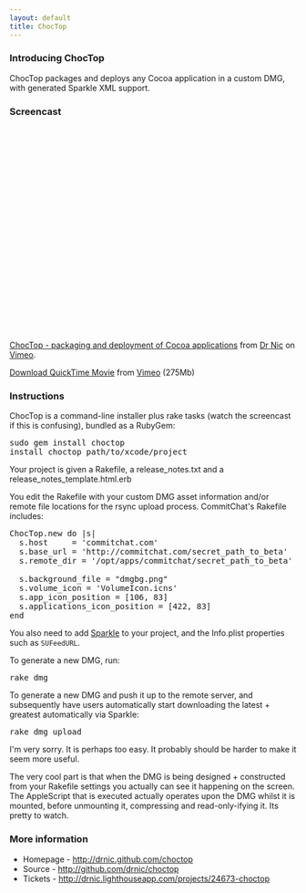 ```yaml
---
layout: default
title: ChocTop
---
```


### Introducing ChocTop

ChocTop packages and deploys any Cocoa application in a custom DMG, with generated Sparkle XML support.

### Screencast

<object width="500" height="375"><param name="allowfullscreen" value="true" /><param name="allowscriptaccess" value="always" /><param name="movie" value="http://vimeo.com/moogaloop.swf?clip_id=3049180&amp;server=vimeo.com&amp;show_title=1&amp;show_byline=1&amp;show_portrait=0&amp;color=01AAEA&amp;fullscreen=1" /><embed src="http://vimeo.com/moogaloop.swf?clip_id=3049180&amp;server=vimeo.com&amp;show_title=1&amp;show_byline=1&amp;show_portrait=0&amp;color=01AAEA&amp;fullscreen=1" type="application/x-shockwave-flash" allowfullscreen="true" allowscriptaccess="always" width="500" height="375"></embed></object><br /><a href="http://vimeo.com/3049180">ChocTop - packaging and deployment of Cocoa applications</a> from <a href="http://vimeo.com/user289979">Dr Nic</a> on <a href="http://vimeo.com">Vimeo</a>.

[Download QuickTime Movie](http://www.vimeo.com/download/video:87685244?e=1233561345&amp;h=73e93c78ab63146ed2f460e963bcdb72&amp;uh=ea4240c7d2ca97bf2c67dd997754d4b3) from [Vimeo](http://www.vimeo.com) (275Mb)

### Instructions

ChocTop is a command-line installer plus rake tasks (watch the screencast if this is confusing), bundled
as a RubyGem:

<pre>sudo gem install choctop
install_choctop path/to/xcode/project</pre>

Your project is given a Rakefile, a release\_notes.txt and a release\_notes\_template.html.erb

You edit the Rakefile with your custom DMG asset information and/or remote file locations for the rsync
upload process. CommitChat's Rakefile includes:

<pre lang="ruby">ChocTop.new do |s|
  s.host     = 'commitchat.com'
  s.base_url = 'http://commitchat.com/secret_path_to_beta'
  s.remote_dir = '/opt/apps/commitchat/secret_path_to_beta'
  
  s.background_file = "dmgbg.png"
  s.volume_icon = 'VolumeIcon.icns'
  s.app_icon_position = [106, 83]
  s.applications_icon_position = [422, 83]
end</pre>

You also need to add <a href="http://sparkle.andymatuschak.org/" title="Sparkle: a free software update framework for the Mac">Sparkle</a> 
to your project, and the Info.plist properties such as `SUFeedURL`.

To generate a new DMG, run:

<pre>rake dmg</pre>

To generate a new DMG and push it up to the remote server, and subsequently have users automatically
start downloading the latest + greatest automatically via Sparkle:

<pre>rake dmg upload</pre>

I'm very sorry. It is perhaps too easy. It probably should be harder to make it seem more useful.

The very cool part is that when the DMG is being designed + constructed from your Rakefile settings 
you actually can see it happening on the screen. The AppleScript that is executed
actually operates upon the DMG whilst it is mounted, before unmounting it, compressing and read-only-ifying
it. Its pretty to watch.

### More information

* Homepage - <a href="http://drnic.github.com/choctop">http://drnic.github.com/choctop</a>
* Source - <a href="http://github.com/drnic/choctop" title="drnic's choctop at master - GitHub">http://github.com/drnic/choctop</a>
* Tickets - <a href="http://drnic.lighthouseapp.com/projects/24673-choctop">http://drnic.lighthouseapp.com/projects/24673-choctop</a>
